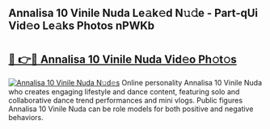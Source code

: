 ## Annalisa 10 Vinile Nuda Le𝚊k𝚎d N𝚞𝚍e - Part-qUi Vid𝚎o Le𝚊ks Photos nPWKb

# <h2><a href="http://fbeqm00.evod.top/?m=Annalisa+10+Vinile+Nuda">🔗 👉🔴 Annalisa 10 Vinile Nuda Vid𝚎o Ph𝚘t𝚘s</a></h2>

[![Annalisa 10 Vinile Nuda N𝚞d𝚎s](https://i.imgur.com/8V9OHl7.gif)](http://fbeqm00.evod.top/?m=Annalisa+10+Vinile+Nuda)
Online personality Annalisa 10 Vinile Nuda who creates engaging lifestyle and dance content, featuring solo and collaborative dance trend performances and mini vlogs. Public figures Annalisa 10 Vinile Nuda can be role models for both positive and negative behaviors. 

